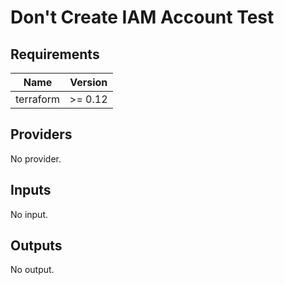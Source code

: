 # Don't Create IAM Account Test


<!-- BEGIN TFDOCS -->
## Requirements

| Name | Version |
|------|---------|
| terraform | >= 0.12 |

## Providers

No provider.

## Inputs

No input.

## Outputs

No output.

<!-- END TFDOCS -->
